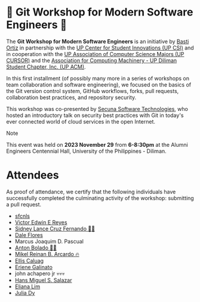 [csi]: https://up-csi.org/
[cursor]: https://www.upcursor.com/
[acm]: https://www.facebook.com/upacm
[secuna]: https://secuna.io

# 🚀 Git Workshop for Modern Software Engineers 🚀

The **Git Workshop for Modern Software Engineers** is an initiative by [Basti Ortiz](https://bastidood.github.io/) in partnership with the [UP Center for Student Innovations (UP CSI)][csi] and in cooperation with the [UP Association of Computer Science Majors (UP CURSOR)][cursor] and the [Association for Computing Machinery - UP Diliman Student Chapter, Inc. (UP ACM)][acm].

In this first installment (of possibly many more in a series of workshops on team collaboration and software engineering), we focused on the basics of the Git version control system, GitHub workflows, forks, pull requests, collaboration best practices, and repository security.

This workshop was co-presented by [Secuna Software Technologies][secuna], who hosted an introductory talk on security best practices with Git in today's ever connected world of cloud services in the open Internet.

> [!NOTE]
> This event was held on **2023 November 29** from **6-8:30pm** at the Alumni Engineers Centennial Hall, University of the Philippines - Diliman.

# Attendees
As proof of attendance, we certify that the following individuals have successfully completed the culminating activity of the workshop: submitting a pull request.

* [sfcnls](https://github.com/sfcnls/)
* [Victor Edwin E Reyes](https://github.com/VeeIsForVanana)
* [Sidney Lance Cruz Fernando 🤩🙏](https://github.com/slcfernando)
* [Dale Flores](https://github.com/exos7)
* Marcus Joaquim D. Pascual
* [Anton Bolado 🧍‍♂️](https://github.com/boladss)
* [Mikel Reinan B. Arcardo 🔥](https://github.com/mikelReinanArcardo) 
* [Ellis Caluag](https://github.com/Dox-Dev)
* [Eriene Galinato](https://github.com/Hooman1214)
* john achapero jr 💀💀💀
* [Hans Miguel S. Salazar](https://github.com/Hascion)
* [Eliana Lim](https://github.com/ElianaLim)
* [Julia Dy](https://github.com/jdy38)
